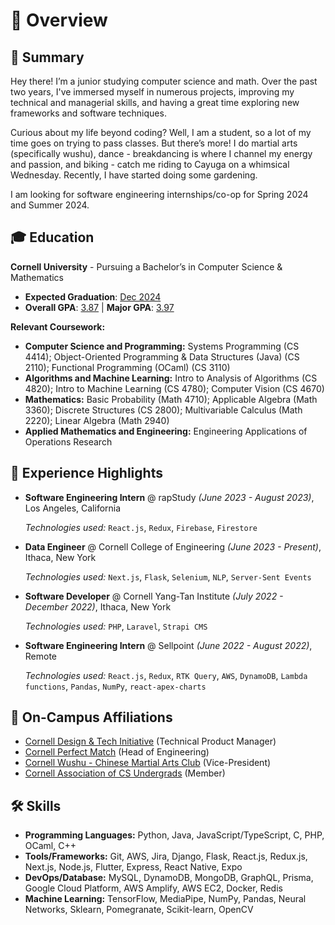 # 📖 Overview <a href="https://www.youtube.com/watch?v=B46EdJApFmI"><img class="overview" src="/icons/teal_ribbon.ico" style="width:15px;" /></a> <a href="https://youtu.be/DlFkfOqtgR8?si=T-OzRtnyO_S0aW0X"><img class="overview" src="/icons/orange_ribbon.ico" style="width:15px;" /></a>

## 🚀 Summary

Hey there! I’m a junior studying computer science and math. Over the past two years, I've immersed myself in numerous projects, improving my technical and managerial skills, and having a great time exploring new frameworks and software techniques.

Curious about my life beyond coding? Well, I am a student, so a lot of my time goes on trying to pass classes. But there’s more! I do martial arts (specifically wushu), dance - breakdancing is where I channel my energy and passion, and biking - catch me riding to Cayuga on a whimsical Wednesday. Recently, I have started doing some gardening.

I am looking for software engineering internships/co-op for Spring 2024 and Summer 2024.

## 🎓 Education

**Cornell University** - Pursuing a Bachelor’s in Computer Science & Mathematics

-   <strong>Expected Graduation</strong>: <ins>Dec 2024</ins>
-   **Overall GPA**: <ins>3.87</ins> | **Major GPA**: <ins>3.97</ins>

**Relevant Coursework:**

-   **Computer Science and Programming:** Systems Programming (CS 4414); Object-Oriented Programming & Data Structures (Java) (CS 2110); Functional Programming (OCaml) (CS 3110)
-   **Algorithms and Machine Learning:** Intro to Analysis of Algorithms (CS 4820); Intro to Machine Learning (CS 4780); Computer Vision (CS 4670)
-   **Mathematics:** Basic Probability (Math 4710); Applicable Algebra (Math 3360); Discrete Structures (CS 2800); Multivariable Calculus (Math 2220); Linear Algebra (Math 2940)
-   **Applied Mathematics and Engineering:** Engineering Applications of Operations Research

## 🌟 Experience Highlights

-   **Software Engineering Intern** @ rapStudy _(June 2023 - August 2023)_, Los Angeles, California<br>

    _Technologies used:_ `React.js`, `Redux`, `Firebase`, `Firestore`

-   **Data Engineer** @ Cornell College of Engineering _(June 2023 - Present)_, Ithaca, New York<br>

    _Technologies used:_ `Next.js`, `Flask`, `Selenium`, `NLP`, `Server-Sent Events`

-   **Software Developer** @ Cornell Yang-Tan Institute _(July 2022 - December 2022)_, Ithaca, New York<br>

    _Technologies used:_ `PHP`, `Laravel`, `Strapi CMS`

-   **Software Engineering Intern** @ Sellpoint _(June 2022 - August 2022)_, Remote<br>

    _Technologies used:_ `React.js`, `Redux`, `RTK Query`, `AWS`, `DynamoDB`, `Lambda functions`, `Pandas`, `NumPy`, `react-apex-charts`

## 📌 On-Campus Affiliations

-   [Cornell Design & Tech Initiative](https://www.cornelldti.org/) (Technical Product Manager)
-   [Cornell Perfect Match](https://perfectmatch.ai/) (Head of Engineering)
-   [Cornell Wushu - Chinese Martial Arts Club](https://cornellwushu.github.io/) (Vice-President)
-   [Cornell Association of CS Undergrads](#) (Member)

## 🛠 Skills

-   **Programming Languages:** Python, Java, JavaScript/TypeScript, C, PHP, OCaml, C++
-   **Tools/Frameworks:** Git, AWS, Jira, Django, Flask, React.js, Redux.js, Next.js, Node.js, Flutter, Express, React Native, Expo
-   **DevOps/Database:** MySQL, DynamoDB, MongoDB, GraphQL, Prisma, Google Cloud Platform, AWS Amplify, AWS EC2, Docker, Redis
-   **Machine Learning:** TensorFlow, MediaPipe, NumPy, Pandas, Neural Networks, Sklearn, Pomegranate, Scikit-learn, OpenCV
